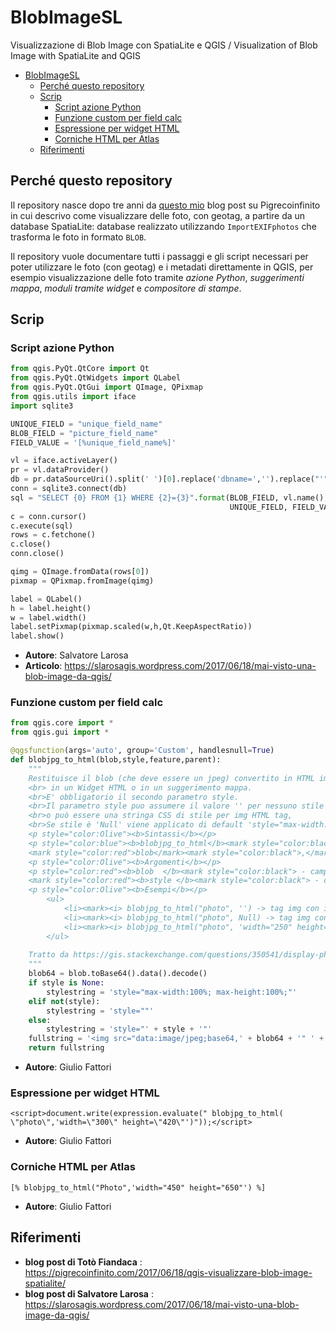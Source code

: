 # BlobImageSL

Visualizzazione di Blob Image con SpatiaLite e QGIS / Visualization of Blob Image with SpatiaLite and QGIS

<!-- TOC -->

- [BlobImageSL](#blobimagesl)
  - [Perché questo repository](#perché-questo-repository)
  - [Scrip](#scrip)
    - [Script azione Python](#script-azione-python)
    - [Funzione custom per field calc](#funzione-custom-per-field-calc)
    - [Espressione per widget HTML](#espressione-per-widget-html)
    - [Corniche HTML per Atlas](#corniche-html-per-atlas)
  - [Riferimenti](#riferimenti)

<!-- /TOC -->

## Perché questo repository

Il repository nasce dopo tre anni da [questo mio](https://pigrecoinfinito.com/2017/06/18/qgis-visualizzare-blob-image-spatialite/) blog post su Pigrecoinfinito in cui descrivo come visualizzare delle foto, con geotag, a partire da un database SpatiaLite: database realizzato utilizzando `ImportEXIFphotos` che trasforma le foto in formato `BLOB`.

Il repository vuole documentare tutti i passaggi e gli script necessari per poter utilizzare le foto (con geotag) e i metadati direttamente in QGIS, per esempio visualizzazione delle foto tramite _azione Python_, _suggerimenti mappa_, _moduli tramite widget_ e _compositore di stampe_.

## Scrip

### Script azione Python

```python
from qgis.PyQt.QtCore import Qt
from qgis.PyQt.QtWidgets import QLabel
from qgis.PyQt.QtGui import QImage, QPixmap
from qgis.utils import iface
import sqlite3

UNIQUE_FIELD = "unique_field_name"
BLOB_FIELD = "picture_field_name"
FIELD_VALUE = '[%unique_field_name%]'

vl = iface.activeLayer()
pr = vl.dataProvider()
db = pr.dataSourceUri().split(' ')[0].replace('dbname=','').replace("'","")
conn = sqlite3.connect(db)
sql = "SELECT {0} FROM {1} WHERE {2}={3}".format(BLOB_FIELD, vl.name(), 
                                                 UNIQUE_FIELD, FIELD_VALUE)
c = conn.cursor()
c.execute(sql)
rows = c.fetchone()
c.close()
conn.close()

qimg = QImage.fromData(rows[0])
pixmap = QPixmap.fromImage(qimg)

label = QLabel()
h = label.height()
w = label.width()
label.setPixmap(pixmap.scaled(w,h,Qt.KeepAspectRatio))
label.show()
```

- **Autore**: Salvatore Larosa
- **Articolo**: https://slarosagis.wordpress.com/2017/06/18/mai-visto-una-blob-image-da-qgis/

### Funzione custom per field calc

```python
from qgis.core import *
from qgis.gui import *

@qgsfunction(args='auto', group='Custom', handlesnull=True)
def blobjpg_to_html(blob,style,feature,parent):
    """
    Restituisce il blob (che deve essere un jpeg) convertito in HTML img data url per visualizzarlo
    <br> in un Widget HTML o in un suggerimento mappa.
    <br>E' obbligatorio il secondo parametro style. 
    <br>Il parametro style puo assumere il valore '' per nessuno stile (dimensioni originali) 
    <br>o può essere una stringa CSS di stile per img HTML tag,
    <br>Se stile è 'Null' viene applicato di default 'style="max-width:100%; max-height:100%;'.
    <p style="color:Olive"><b>Sintassi</b></p>
    <p style="color:blue"><b>blobjpg_to_html</b><mark style="color:black">(</mark>
    <mark style="color:red">blob</mark><mark style="color:black">,</mark><mark style="color:red">style</mark><mark style="color:black">)</mark>
    <p style="color:Olive"><b>Argomenti</b></p>
    <p style="color:red"><b>blob  </b><mark style="color:black"> - campo contenente i dati blob</mark><br>
    <mark style="color:red"><b>style </b><mark style="color:black"> - campo contenente stringa CSS</mark>
    <p style="color:Olive"><b>Esempi</b></p>
        <ul>
            <li><mark><i> blobjpg_to_html("photo", '') -> tag img con immagine a risoluzione originale</mark></li>
            <li><mark><i> blobjpg_to_html("photo", Null) -> tag img con dimensioni massime </mark></li>
            <li><mark><i> blobjpg_to_html("photo", 'width="250" height="250"')   -> tag img dimensionato</mark></li>
        </ul>
    
    Tratto da https://gis.stackexchange.com/questions/350541/display-photo-stored-as-blob-in-gpkg
    """
    blob64 = blob.toBase64().data().decode()
    if style is None:
        stylestring = 'style="max-width:100%; max-height:100%;"'
    elif not(style):
        stylestring = 'style=""'
    else:
        stylestring = 'style="' + style + '"'
    fullstring = '<img src="data:image/jpeg;base64,' + blob64 + '" ' + stylestring + ' alt="Invalid jpeg">'
    return fullstring
```

- **Autore**: Giulio Fattori

### Espressione per widget HTML

```
<script>document.write(expression.evaluate(" blobjpg_to_html( \"photo\",'width=\"300\" height=\"420\"')"));</script>
``` 

- **Autore**: Giulio Fattori

### Corniche HTML per Atlas

```
[% blobjpg_to_html("Photo",'width="450" height="650"') %]
```

- **Autore**: Giulio Fattori

## Riferimenti

- **blog post di Totò Fiandaca** : <https://pigrecoinfinito.com/2017/06/18/qgis-visualizzare-blob-image-spatialite/>
- **blog post di Salvatore Larosa** : <https://slarosagis.wordpress.com/2017/06/18/mai-visto-una-blob-image-da-qgis/>
